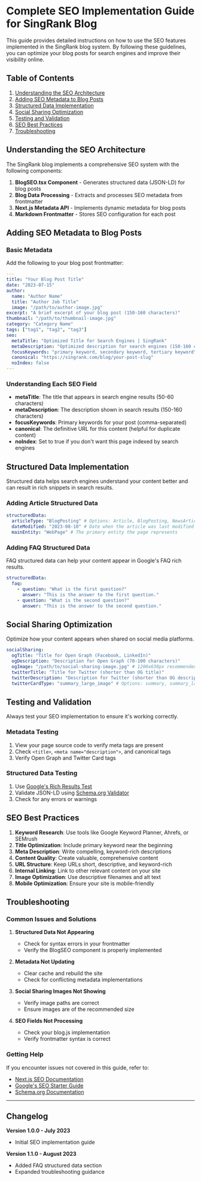# Complete SEO Implementation Guide for SingRank Blog

This guide provides detailed instructions on how to use the SEO features implemented in the SingRank blog system. By following these guidelines, you can optimize your blog posts for search engines and improve their visibility online.

## Table of Contents

1. [Understanding the SEO Architecture](#understanding-the-seo-architecture)
2. [Adding SEO Metadata to Blog Posts](#adding-seo-metadata-to-blog-posts)
3. [Structured Data Implementation](#structured-data-implementation)
4. [Social Sharing Optimization](#social-sharing-optimization)
5. [Testing and Validation](#testing-and-validation)
6. [SEO Best Practices](#seo-best-practices)
7. [Troubleshooting](#troubleshooting)

## Understanding the SEO Architecture

The SingRank blog implements a comprehensive SEO system with the following components:

1. **BlogSEO.tsx Component** - Generates structured data (JSON-LD) for blog posts
2. **Blog Data Processing** - Extracts and processes SEO metadata from frontmatter
3. **Next.js Metadata API** - Implements dynamic metadata for blog posts
4. **Markdown Frontmatter** - Stores SEO configuration for each post

## Adding SEO Metadata to Blog Posts

### Basic Metadata

Add the following to your blog post frontmatter:

```yaml
---
title: "Your Blog Post Title"
date: "2023-07-15"
author:
  name: "Author Name"
  title: "Author Job Title"
  image: "/path/to/author-image.jpg"
excerpt: "A brief excerpt of your blog post (150-160 characters)"
thumbnail: "/path/to/thumbnail-image.jpg"
category: "Category Name"
tags: ["tag1", "tag2", "tag3"]
seo:
  metaTitle: "Optimized Title for Search Engines | SingRank"
  metaDescription: "Optimized description for search engines (150-160 characters)"
  focusKeywords: "primary keyword, secondary keyword, tertiary keyword"
  canonical: "https://singrank.com/blog/your-post-slug"
  noIndex: false
---
```

### Understanding Each SEO Field

- **metaTitle**: The title that appears in search engine results (50-60 characters)
- **metaDescription**: The description shown in search results (150-160 characters)
- **focusKeywords**: Primary keywords for your post (comma-separated)
- **canonical**: The definitive URL for this content (helpful for duplicate content)
- **noIndex**: Set to true if you don't want this page indexed by search engines

## Structured Data Implementation

Structured data helps search engines understand your content better and can result in rich snippets in search results.

### Adding Article Structured Data

```yaml
structuredData:
  articleType: "BlogPosting" # Options: Article, BlogPosting, NewsArticle, TechArticle
  dateModified: "2023-08-10" # Date when the article was last modified
  mainEntity: "WebPage" # The primary entity the page represents
```

### Adding FAQ Structured Data

FAQ structured data can help your content appear in Google's FAQ rich results.

```yaml
structuredData:
  faq:
    - question: "What is the first question?"
      answer: "This is the answer to the first question."
    - question: "What is the second question?"
      answer: "This is the answer to the second question."
```

## Social Sharing Optimization

Optimize how your content appears when shared on social media platforms.

```yaml
socialSharing:
  ogTitle: "Title for Open Graph (Facebook, LinkedIn)"
  ogDescription: "Description for Open Graph (70-100 characters)"
  ogImage: "/path/to/social-sharing-image.jpg" # 1200x630px recommended
  twitterTitle: "Title for Twitter (shorter than OG title)"
  twitterDescription: "Description for Twitter (shorter than OG description)"
  twitterCardType: "summary_large_image" # Options: summary, summary_large_image
```

## Testing and Validation

Always test your SEO implementation to ensure it's working correctly.

### Metadata Testing

1. View your page source code to verify meta tags are present
2. Check `<title>`, `<meta name="description">`, and canonical tags
3. Verify Open Graph and Twitter Card tags

### Structured Data Testing

1. Use [Google's Rich Results Test](https://search.google.com/test/rich-results)
2. Validate JSON-LD using [Schema.org Validator](https://validator.schema.org/)
3. Check for any errors or warnings

## SEO Best Practices

1. **Keyword Research**: Use tools like Google Keyword Planner, Ahrefs, or SEMrush
2. **Title Optimization**: Include primary keyword near the beginning
3. **Meta Description**: Write compelling, keyword-rich descriptions
4. **Content Quality**: Create valuable, comprehensive content
5. **URL Structure**: Keep URLs short, descriptive, and keyword-rich
6. **Internal Linking**: Link to other relevant content on your site
7. **Image Optimization**: Use descriptive filenames and alt text
8. **Mobile Optimization**: Ensure your site is mobile-friendly

## Troubleshooting

### Common Issues and Solutions

1. **Structured Data Not Appearing**
   - Check for syntax errors in your frontmatter
   - Verify the BlogSEO component is properly implemented

2. **Metadata Not Updating**
   - Clear cache and rebuild the site
   - Check for conflicting metadata implementations

3. **Social Sharing Images Not Showing**
   - Verify image paths are correct
   - Ensure images are of the recommended size

4. **SEO Fields Not Processing**
   - Check your blog.js implementation
   - Verify frontmatter syntax is correct

### Getting Help

If you encounter issues not covered in this guide, refer to:
- [Next.js SEO Documentation](https://nextjs.org/docs/app/building-your-application/optimizing/metadata)
- [Google's SEO Starter Guide](https://developers.google.com/search/docs/fundamentals/seo-starter-guide)
- [Schema.org Documentation](https://schema.org/docs/documents.html)

---

## Changelog

**Version 1.0.0 - July 2023**
- Initial SEO implementation guide

**Version 1.1.0 - August 2023**
- Added FAQ structured data section
- Expanded troubleshooting guidance 